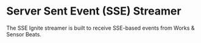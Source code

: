 
# Server Sent Event (SSE) Streamer

The SSE Ignite streamer is built to receive SSE-based events from Works & Sensor Beats.
